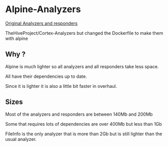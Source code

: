 # Alpine-Analyzers

[Original Analyzers and responders](https://github.com/TheHive-Project/Cortex-Analyzers)

TheHiveProject/Cortex-Analyzers but changed the Dockerfile to make them with alpine

## Why ?

Alpine is much lighter so all analyzers and all responders take less space.

All have their dependencies up to date.

Since it is lighter it is also a little bit faster in overhaul.

## Sizes

Most of the analyzers and responders are between 140Mb and 200Mb

Some that requires lots of dependencies are over 400Mb but less than 1Gb

FileInfo is the only analyzer that is more than 2Gb but is still lighter than the usual analyzer.
